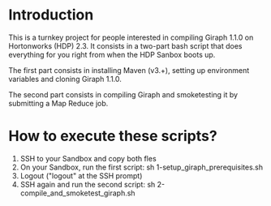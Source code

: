 # Introduction

This is a turnkey project for people interested in compiling Giraph 1.1.0 on Hortonworks (HDP) 2.3. It consists in a two-part bash script that does everything for you right from when the HDP Sanbox boots up. 

The first part consists in installing Maven (v3.+), setting up environment variables and cloning Giraph 1.1.0. 

The second part consists in compiling Giraph and smoketesting it by submitting a Map Reduce job. 

# How to execute these scripts? 

1. SSH to your Sandbox and copy both fles
2. On your Sandbox, run the first script: sh 1-setup_giraph_prerequisites.sh
3. Logout ("logout" at the SSH prompt)
4. SSH again and run the second script: sh 2-compile_and_smoketest_giraph.sh

